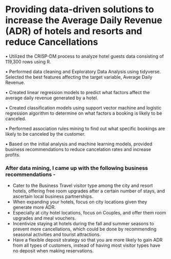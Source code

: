 # Providing data-driven solutions to increase the Average Daily Revenue (ADR) of hotels and resorts and reduce Cancellations


• Utilized the CRISP-DM process to analyze hotel guests data consisting of 119,300 rows using R.

• Performed data cleaning and Exploratory Data Analysis using tidyverse. Selected the best features affecting the target variable, Average Daily Revenue.

• Created linear regression models to predict what factors affect the average daily revenue generated by a hotel.

• Created classification models using support vector machine and logistic regression algorithm to determine on what factors a booking is likely to be canceled.

• Performed association rules mining to find out what specific bookings are likely to be canceled by the customer.

• Based on the initial analysis and machine learning models, provided business recommendations to reduce cancelation rates and increase profits.

### After data mining, I came up with the following business recommendations - 

- Cater to the Business Travel visitor type among the city and resort hotels, offering free room upgrades after a certain number of stays, and ascertain local business partnerships.
- When expanding your hotels, focus on city locations given they generate more ADR.
- Especially at city hotel locations, focus on Couples, and offer them room upgrades and meal vouchers.
- Incentivize staying at hotels during the fall and summer seasons to prevent more cancellations, which could be done by recommending seasonal activities and tourist attractions.
- Have a flexible deposit strategy so that you are more likely to gain ADR from all types of customers, instead of having most visitor types have no deposit when making reservations.

